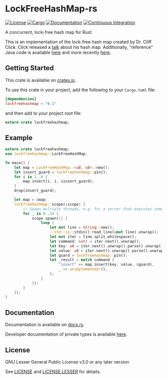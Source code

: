 # LockFreeHashMap-rs

[![License](https://img.shields.io/badge/license-LGPL--3.0+-blue.svg)](https://github.com/rolag/lockfreehashmap)
[![Cargo](https://img.shields.io/crates/v/lockfreehashmap.svg)](https://crates.io/crates/lockfreehashmap)
[![Documentation](https://docs.rs/lockfreehashmap/badge.svg)](https://docs.rs/lockfreehashmap)
[![Continuous Integration](https://api.travis-ci.org/rolag/lockfreehashmap-rs.svg?branch=master)](https://travis-ci.org/rolag/lockfreehashmap-rs)

A concurrent, lock-free hash map for Rust.

This is an implementation of the lock-free hash map created by Dr. Cliff Click.
Click released a [talk](https://www.youtube.com/watch?v=HJ-719EGIts) about his hash map.
Additionally, "reference" Java code is available
[here](https://github.com/boundary/high-scale-lib/blob/master/src/main/java/org/cliffc/high_scale_lib/NonBlockingHashMap.java)
and more recently
[here](https://github.com/JCTools/JCTools/blob/master/jctools-core/src/main/java/org/jctools/maps/NonBlockingHashMap.java).


## Getting Started

This crate is available on [crates.io](https://crates.io/crates/lockfreehashmap).

To use this crate in your project, add the following to your `Cargo.toml` file:
```toml
[dependencies]
lockfreehashmap = "0.1"
```
and then add to your project root file:
```rust
extern crate lockfreehashmap;
```

## Example
```rust
extern crate lockfreehashmap;
use lockfreehashmap::LockFreeHashMap;

fn main() {
    let map = LockFreeHashMap::<u8, u8>::new();
    let insert_guard = lockfreehashmap::pin();
    for i in 1..4 {
        map.insert(i, i, &insert_guard);
    }
    drop(insert_guard);

    let map = &map;
    lockfreehashmap::scope(|scope| {
        // Spawn multiple threads, e.g. for a server that executes some actions on a loop
        for _ in 0..16 {
            scope.spawn(|| {
                loop {
                    let mut line = String::new();
                    ::std::io::stdin().read_line(&mut line).unwrap();
                    let mut iter = line.split_whitespace();
                    let command: &str = iter.next().unwrap();
                    let key: u8 = iter.next().unwrap().parse().unwrap();
                    let value: u8 = iter.next().unwrap().parse().unwrap();
                    let guard = lockfreehashmap::pin();
                    let _result = match command {
                        "insert" => map.insert(key, value, &guard),
                        _ => unimplemented!(),
                    };
                }
            });
        }
    });
}
```

## Documentation
Documentation is available on [docs.rs](https://docs.rs/lockfreehashmap).

Developer documentation of private types is available [here](https://rolag.github.io/lockfreehashmap-rs/master/lockfreehashmap/).

## License
GNU Lesser General Public License v3.0 or any later version

See [LICENSE](LICENSE) and [LICENSE.LESSER](LICENSE.LESSER) for details.

